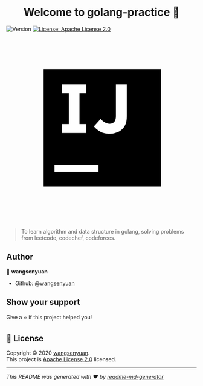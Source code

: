 <h1 align="center">Welcome to golang-practice 👋</h1>
<p>
  <img alt="Version" src="https://img.shields.io/badge/version-1.0.0-blue.svg?cacheSeconds=2592000" />
  <a href="https://github.com/wangsenyuan/golang-pratice/blob/master/LICENSE" target="_blank">
    <img alt="License: Apache License 2.0" src="https://img.shields.io/badge/License-Apache License 2.0-yellow.svg" />
  </a>
  <svg xmlns="http://www.w3.org/2000/svg" viewBox="0 0 70 70" id="intellij-idea"><path fill="url(#intellij-idea_a)" d="M17.7 54.6L0.8 41.2 9.2 25.6 33.3 35z"></path><path fill="url(#intellij-idea_b)" d="M70 18.7L68.7 59.2 41.8 70 25.6 59.6 49.3 35 38.9 12.3 48.2 1.1z"></path><path fill="url(#intellij-idea_c)" d="M70 18.7L48.7 43.9 38.9 12.3 48.2 1.1z"></path><path fill="url(#intellij-idea_d)" d="M33.7 58.1L5.6 68.3 10.1 52.5 16 33.1 0 27.7 10.1 0 32.1 2.7 53.7 27.4z"></path><g><path fill="#000" d="M13.7 13.5H56.900000000000006V56.7H13.7z"></path><path fill="#FFF" d="M17.7 48.6H33.9V51.300000000000004H17.7z"></path><path fill="#FFF" d="M29.4 22.4L29.4 19.1 20.4 19.1 20.4 22.4 23 22.4 23 33.7 20.4 33.7 20.4 37 29.4 37 29.4 33.7 26.9 33.7 26.9 22.4z"></path><path d="M38,37.3c-1.4,0-2.6-0.3-3.5-0.8c-0.9-0.5-1.7-1.2-2.3-1.9l2.5-2.8c0.5,0.6,1,1,1.5,1.3 c0.5,0.3,1.1,0.5,1.7,0.5c0.7,0,1.3-0.2,1.8-0.7c0.4-0.5,0.6-1.2,0.6-2.3V19.1h4v11.7c0,1.1-0.1,2-0.4,2.8c-0.3,0.8-0.7,1.4-1.3,2 c-0.5,0.5-1.2,1-2,1.2C39.8,37.1,39,37.3,38,37.3" fill="#FFF"></path></g></svg>
</p>

> To learn algorithm and data structure in golang, solving problems from leetcode, codechef, codeforces.

## Author

👤 **wangsenyuan**

* Github: [@wangsenyuan](https://github.com/wangsenyuan)

## Show your support

Give a ⭐️ if this project helped you!

## 📝 License

Copyright © 2020 [wangsenyuan](https://github.com/wangsenyuan).<br />
This project is [Apache License 2.0](https://github.com/wangsenyuan/golang-pratice/blob/master/LICENSE) licensed.

***
_This README was generated with ❤️ by [readme-md-generator](https://github.com/kefranabg/readme-md-generator)_
